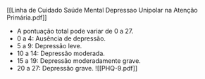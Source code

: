 [[Linha de Cuidado Saúde Mental Depressao Unipolar na Atenção Primária.pdf]]

- A pontuação total pode variar de 0 a 27.
- 0 a 4: Ausência de depressão.
- 5 a 9: Depressão leve.
- 10 a 14: Depressão moderada.
- 15 a 19: Depressão moderadamente grave.
- 20 a 27: Depressão grave.
![[PHQ-9.pdf]]